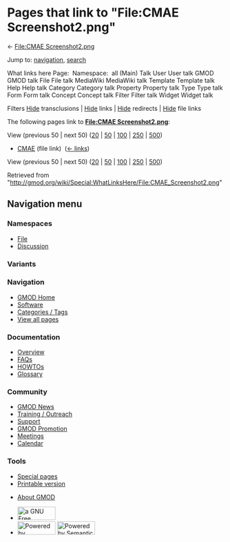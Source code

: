 <div id="mw-page-base" class="noprint">

</div>

<div id="mw-head-base" class="noprint">

</div>

<div id="content" class="mw-body" role="main">

<span id="top"></span>

<div id="mw-js-message" style="display:none;">

</div>



# <span dir="auto">Pages that link to "File:CMAE Screenshot2.png"</span>

<div id="bodyContent">

<div id="contentSub">

← [File:CMAE
Screenshot2.png](/wiki/File:CMAE_Screenshot2.png "File:CMAE Screenshot2.png")

</div>

<div id="jump-to-nav" class="mw-jump">

Jump to: [navigation](#mw-navigation), [search](#p-search)

</div>

<div id="mw-content-text">

What links here Page:  Namespace:  all (Main) Talk User User talk GMOD
GMOD talk File File talk MediaWiki MediaWiki talk Template Template talk
Help Help talk Category Category talk Property Property talk Type Type
talk Form Form talk Concept Concept talk Filter Filter talk Widget
Widget talk

Filters
[Hide](/mediawiki/index.php?title=Special:WhatLinksHere/File:CMAE_Screenshot2.png&hidetrans=1 "Special:WhatLinksHere/File:CMAE Screenshot2.png")
transclusions \|
[Hide](/mediawiki/index.php?title=Special:WhatLinksHere/File:CMAE_Screenshot2.png&hidelinks=1 "Special:WhatLinksHere/File:CMAE Screenshot2.png")
links \|
[Hide](/mediawiki/index.php?title=Special:WhatLinksHere/File:CMAE_Screenshot2.png&hideredirs=1 "Special:WhatLinksHere/File:CMAE Screenshot2.png")
redirects \|
[Hide](/mediawiki/index.php?title=Special:WhatLinksHere/File:CMAE_Screenshot2.png&hideimages=1 "Special:WhatLinksHere/File:CMAE Screenshot2.png")
file links

The following pages link to **[File:CMAE
Screenshot2.png](/wiki/File:CMAE_Screenshot2.png "File:CMAE Screenshot2.png")**:

View (previous 50 \| next 50)
([20](/mediawiki/index.php?title=Special:WhatLinksHere/File:CMAE_Screenshot2.png&limit=20 "Special:WhatLinksHere/File:CMAE Screenshot2.png")
\|
[50](/mediawiki/index.php?title=Special:WhatLinksHere/File:CMAE_Screenshot2.png&limit=50 "Special:WhatLinksHere/File:CMAE Screenshot2.png")
\|
[100](/mediawiki/index.php?title=Special:WhatLinksHere/File:CMAE_Screenshot2.png&limit=100 "Special:WhatLinksHere/File:CMAE Screenshot2.png")
\|
[250](/mediawiki/index.php?title=Special:WhatLinksHere/File:CMAE_Screenshot2.png&limit=250 "Special:WhatLinksHere/File:CMAE Screenshot2.png")
\|
[500](/mediawiki/index.php?title=Special:WhatLinksHere/File:CMAE_Screenshot2.png&limit=500 "Special:WhatLinksHere/File:CMAE Screenshot2.png"))

- [CMAE](/wiki/CMAE "CMAE") (file link) ‎
  <span class="mw-whatlinkshere-tools">([←
  links](/mediawiki/index.php?title=Special:WhatLinksHere&target=CMAE "Special:WhatLinksHere"))</span>

View (previous 50 \| next 50)
([20](/mediawiki/index.php?title=Special:WhatLinksHere/File:CMAE_Screenshot2.png&limit=20 "Special:WhatLinksHere/File:CMAE Screenshot2.png")
\|
[50](/mediawiki/index.php?title=Special:WhatLinksHere/File:CMAE_Screenshot2.png&limit=50 "Special:WhatLinksHere/File:CMAE Screenshot2.png")
\|
[100](/mediawiki/index.php?title=Special:WhatLinksHere/File:CMAE_Screenshot2.png&limit=100 "Special:WhatLinksHere/File:CMAE Screenshot2.png")
\|
[250](/mediawiki/index.php?title=Special:WhatLinksHere/File:CMAE_Screenshot2.png&limit=250 "Special:WhatLinksHere/File:CMAE Screenshot2.png")
\|
[500](/mediawiki/index.php?title=Special:WhatLinksHere/File:CMAE_Screenshot2.png&limit=500 "Special:WhatLinksHere/File:CMAE Screenshot2.png"))

</div>

<div class="printfooter">

Retrieved from
"<http://gmod.org/wiki/Special:WhatLinksHere/File:CMAE_Screenshot2.png>"

</div>

<div id="catlinks" class="catlinks catlinks-allhidden">

</div>

<div class="visualClear">

</div>

</div>

</div>

<div id="mw-navigation">

## Navigation menu

<div id="mw-head">



<div id="left-navigation">

<div id="p-namespaces" class="vectorTabs" role="navigation"
aria-labelledby="p-namespaces-label">

### Namespaces

- <span id="ca-nstab-image"><a href="/wiki/File:CMAE_Screenshot2.png" accesskey="c"
  title="View the file page [c]">File</a></span>
- <span id="ca-talk"><a
  href="/mediawiki/index.php?title=File_talk:CMAE_Screenshot2.png&amp;action=edit&amp;redlink=1"
  accesskey="t"
  title="Discussion about the content page [t]">Discussion</a></span>

</div>

<div id="p-variants" class="vectorMenu emptyPortlet" role="navigation"
aria-labelledby="p-variants-label">

### 

### Variants[](#)

<div class="menu">

</div>

</div>

</div>

<div id="right-navigation">





</div>



</div>

</div>

</div>

<div id="mw-panel">

<div id="p-logo" role="banner">

<a href="/wiki/Main_Page"
style="background-image: url(http://gmod.org/images/GMOD-cogs.png);"
title="Visit the main page"></a>

</div>

<div id="p-Navigation" class="portal" role="navigation"
aria-labelledby="p-Navigation-label">

### Navigation

<div class="body">

- <span id="n-GMOD-Home">[GMOD Home](/wiki/Main_Page)</span>
- <span id="n-Software">[Software](/wiki/GMOD_Components)</span>
- <span id="n-Categories-.2F-Tags">[Categories /
  Tags](/wiki/Categories)</span>
- <span id="n-View-all-pages">[View all
  pages](/wiki/Special:AllPages)</span>

</div>

</div>

<div id="p-Documentation" class="portal" role="navigation"
aria-labelledby="p-Documentation-label">

### Documentation

<div class="body">

- <span id="n-Overview">[Overview](/wiki/Overview)</span>
- <span id="n-FAQs">[FAQs](/wiki/Category:FAQ)</span>
- <span id="n-HOWTOs">[HOWTOs](/wiki/Category:HOWTO)</span>
- <span id="n-Glossary">[Glossary](/wiki/Glossary)</span>

</div>

</div>

<div id="p-Community" class="portal" role="navigation"
aria-labelledby="p-Community-label">

### Community

<div class="body">

- <span id="n-GMOD-News">[GMOD News](/wiki/GMOD_News)</span>
- <span id="n-Training-.2F-Outreach">[Training /
  Outreach](/wiki/Training_and_Outreach)</span>
- <span id="n-Support">[Support](/wiki/Support)</span>
- <span id="n-GMOD-Promotion">[GMOD
  Promotion](/wiki/GMOD_Promotion)</span>
- <span id="n-Meetings">[Meetings](/wiki/Meetings)</span>
- <span id="n-Calendar">[Calendar](/wiki/Calendar)</span>

</div>

</div>

<div id="p-tb" class="portal" role="navigation"
aria-labelledby="p-tb-label">

### Tools

<div class="body">

- <span id="t-specialpages"><a href="/wiki/Special:SpecialPages" accesskey="q"
  title="A list of all special pages [q]">Special pages</a></span>
- <span id="t-print"><a
  href="/mediawiki/index.php?title=Special:WhatLinksHere/File:CMAE_Screenshot2.png&amp;printable=yes"
  rel="alternate" accesskey="p"
  title="Printable version of this page [p]">Printable version</a></span>

</div>

</div>

</div>

</div>

<div id="footer" role="contentinfo">

- <span id="footer-places-about">[About
  GMOD](/wiki/GMOD:About "GMOD:About")</span>

<!-- -->

- <span id="footer-copyrightico">[<img src="http://www.gnu.org/graphics/gfdl-logo-small.png" width="88"
  height="31" alt="a GNU Free Documentation License" />](http://www.gnu.org/licenses/fdl-1.3.html)</span>
- <span id="footer-poweredbyico">[<img src="/mediawiki/skins/common/images/poweredby_mediawiki_88x31.png"
  width="88" height="31" alt="Powered by MediaWiki" />](//www.mediawiki.org/)
  [<img
  src="/mediawiki/extensions/SemanticMediaWiki/includes/../resources/images/smw_button.png"
  width="88" height="31" alt="Powered by Semantic MediaWiki" />](https://www.semantic-mediawiki.org/wiki/Semantic_MediaWiki)</span>

<div style="clear:both">

</div>

</div>
